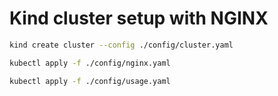 # Kind cluster setup with NGINX

```bash
kind create cluster --config ./config/cluster.yaml
```

```bash
kubectl apply -f ./config/nginx.yaml
```

```bash
kubectl apply -f ./config/usage.yaml
```
